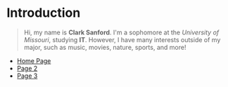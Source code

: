# Introduction

> Hi, my name is **Clark Sanford**. I'm a sophomore at the _University of Missouri_, studying **IT**. However, I have many interests outside of my major, such as music, movies, nature, sports, and more!


- [Home Page](README.md)
- [Page 2](Page2.md)
- [Page 3](Page3.md)
